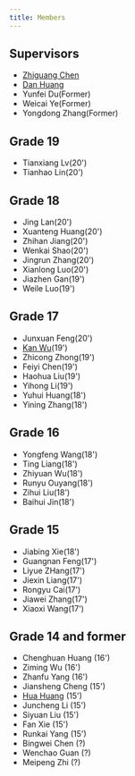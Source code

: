 ```yaml
---
title: Members
---
```


## Supervisors

- [Zhiguang Chen](http://sdcs.sysu.edu.cn/content/5357)
- [Dan Huang](http://sdcs.sysu.edu.cn/content/5266)
- Yunfei Du(Former)
- Weicai Ye(Former)
- Yongdong Zhang(Former)

## Grade 19

- Tianxiang Lv(20')
- Tianhao Lin(20')

## Grade 18

- Jing Lan(20')
- Xuanteng Huang(20')
- Zhihan Jiang(20')
- Wenkai Shao(20')
- Jingrun Zhang(20')
- Xianlong Luo(20')
- Jiazhen Gan(19')
- Weile Luo(19')

## Grade 17

- Junxuan Feng(20')
- [Kan Wu](https://wu-kan.cn)(19')
- Zhicong Zhong(19')
- Feiyi Chen(19')
- Haohua Liu(19')
- Yihong Li(19')
- Yuhui Huang(18')
- Yining Zhang(18')

## Grade 16

- Yongfeng Wang(18')
- Ting Liang(18')
- Zhiyuan Wu(18')
- Runyu Ouyang(18')
- Zihui Liu(18')
- Baihui Jin(18')

## Grade 15

- Jiabing Xie(18')
- Guangnan Feng(17')
- Liyue ZHang(17')
- Jiexin Liang(17')
- Rongyu Cai(17')
- Jiawei Zhang(17')
- Xiaoxi Wang(17')

## Grade 14 and former

- Chenghuan Huang (16')
- Ziming Wu (16')
- Zhanfu Yang (16')
- Jiansheng Cheng (15')
- [Hua Huang](https://huanghua1994.github.io/) (15')
- Juncheng Li (15')
- Siyuan Liu (15')
- Fan Xie (15')
- Runkai Yang (15')
- Bingwei Chen (?)
- Wenchao Guan (?)
- Meipeng Zhi (?)
